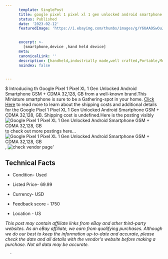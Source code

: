```yaml
---
      template: SinglePost
      title: google pixel 1 pixel xl 1 gen unlocked android smartphone gsm cdma 32 128 gb
      status: Published
      date: '2023-02-12'
      featuredImage: 'https://i.ebayimg.com/thumbs/images/g/Y6UAAOSwOuJgb2GJ/s-l225.jpg'
       

      excerpt: >-
        [smartphone,device ,hand held device]
      meta:
      canonicalLink: ''
      description: [handheld,industrially made,well crafted,Portable,Mobile,Compact,Convenient,Lightweight,Maneuverable,Man-portable,Miniature,Carriable,Hand-held,Light,Holdable,Transportable,Mobile device,Pocket-sized,On-the-go,Wireless,Cordless,Compact size,Convenient size, smartphone,device ,hand held device]
      noindex: false
      

---
```

$
      Introducing th Google Pixel 1 Pixel XL 1 Gen Unlocked Android Smartphone GSM + CDMA  32,128, GB from a well-known brand.This Miniature smartphone is sure to be a Gathering-spot in your home. [Click Here](https://www.ebay.com/itm/174917153823?hash=item28b9dff41f%3Ag%3AY6UAAOSwOuJgb2GJ&mkevt=1&mkcid=1&mkrid=711-53200-19255-0&campid=%253CePNCampaignId%253E&customid=%253CreferenceId%253E&toolid=10049) to read more to learn about the shipping costs and additional details for the Google Pixel 1 Pixel XL 1 Gen Unlocked Android Smartphone GSM + CDMA  32,128, GB. Shipping cost is undefined.Here is the posting visibly ![Google Pixel 1 Pixel XL 1 Gen Unlocked Android Smartphone GSM + CDMA  32,128, GB](https://i.ebayimg.com/thumbs/images/g/Y6UAAOSwOuJgb2GJ/s-l225.jpg) to check out more postings here... ![Google Pixel 1 Pixel XL 1 Gen Unlocked Android Smartphone GSM + CDMA  32,128, GB](https://i.ebayimg.com/images/g/Y6UAAOSwOuJgb2GJ/s-l1600.jpg), ![check vendor page](https://origin-galleryplus.ebayimg.com/ws/web/174917153823_2_0_1/225x225.jpg,https://origin-galleryplus.ebayimg.com/ws/web/174917153823_3_0_1/225x225.jpg,https://origin-galleryplus.ebayimg.com/ws/web/174917153823_4_0_1/225x225.jpg)'

      

 ## Technical Facts 



     
      

 - Condition- Used 


      

 - Listed Price- 69.99 


      

 - Currency- USD 


      

 - Feedback score - 1750 


      

 - Location - US 


      
      

 *_This post may contain affiliate links from eBay and other third-party websites. As an eBay affiliate, we earn from qualifying purchases. Although we do our best to keep the information up-to-date and accurate, please check the date and all details with the vendor's website before making a purchase. Not all data may be accurate._*




      -
